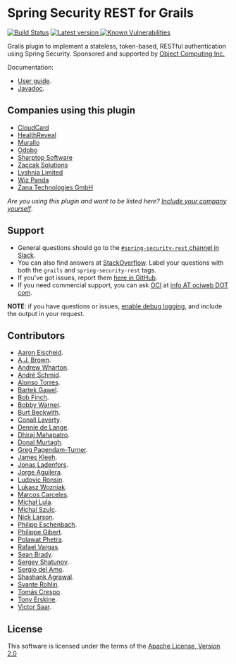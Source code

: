Spring Security REST for Grails
===========================
[![Build Status](https://travis-ci.org/alvarosanchez/grails-spring-security-rest.png?branch=develop)](https://travis-ci.org/alvarosanchez/grails-spring-security-rest)
[![Latest version](https://api.bintray.com/packages/grails/plugins/spring-security-rest/images/download.svg) ](https://bintray.com/grails/plugins/spring-security-rest/_latestVersion)
[![Known Vulnerabilities](https://snyk.io/test/github/alvarosanchez/grails-spring-security-rest/develop/badge.svg)](https://snyk.io/test/github/alvarosanchez/grails-spring-security-rest)

Grails plugin to implement a stateless, token-based, RESTful authentication 
using Spring Security. Sponsored and supported by [Object Computing Inc.](http://www.ociweb.com)

Documentation: 

* [User guide](http://alvarosanchez.github.io/grails-spring-security-rest/latest/docs/).
* [Javadoc](http://alvarosanchez.github.io/grails-spring-security-rest/latest/docs/gapi/).

Companies using this plugin
---------------------------

* [CloudCard](http://www.cloudcardtools.com)
* [HealthReveal](http://www.healthreveal.com)
* [Murallo](http://murallo.com)
* [Odobo](http://www.odobo.com)
* [Sharptop Software](http://www.sharptop.co)
* [Zaccak Solutions](http://www.zaccak.com)
* [Lyshnia Limited](https://lyshnia.com)
* [Wiz Panda](https://www.wizpanda.com)
* [Zana Technologies GmbH](https://zana.com)

_Are you using this plugin and want to be listed here? [Include your company yourself](https://github.com/alvarosanchez/grails-spring-security-rest/edit/develop/README.md)_.

Support
-------

* General questions should go to the [`#spring-security-rest` channel in Slack](https://grails.slack.com/messages/spring-security-rest).
* You can also find answers at [StackOverflow](http://stackoverflow.com/questions/tagged/grails+spring-security-rest). Label your questions with both the `grails` and `spring-security-rest` tags.
* If you've got issues, report them [here in GitHub](https://github.com/alvarosanchez/grails-spring-security-rest/issues).
* If you need commercial support, you can ask [OCI](http://www.ociweb.com) at [info AT ociweb DOT com](mailto:infoATociwebDOTcom).

**NOTE**: if you have questions or issues, [enable debug logging](http://alvarosanchez.github.io/grails-spring-security-rest/latest/docs/index.html#_debugging),
and include the output in your request.


Contributors
------------

* [Aaron Eischeid](https://github.com/aeischeid).
* [A.J. Brown](https://github.com/ajbrown).
* [Andrew Wharton](https://github.com/andrew-wharton).
* [André Schmid](https://github.com/andrehschmid).
* [Alonso Torres](https://github.com/Alotor).
* [Bartek Gawel](https://github.com/bgawel).
* [Bob Finch](https://github.com/rbfinch).
* [Bobby Warner](https://github.com/bobbywarner).
* [Burt Beckwith](https://github.com/burtbeckwith).
* [Conall Laverty](https://github.com/conalllaverty).
* [Dennie de Lange](https://github.com/tkvw).
* [Dhiraj Mahapatro](https://github.com/dmahapatro).
* [Donal Murtagh](https://github.com/domurtag).
* [Greg Pagendam-Turner](https://github.com/liftyourgame).
* [James Kleeh](https://github.com/Schlogen).
* [Jonas Ladenfors](https://github.com/jladenfors).
* [Jorge Aguilera](https://github.com/jagedn).
* [Ludovic Ronsin](https://github.com/zeludo).
* [Lukasz Wozniak](https://github.com/stlhrt).
* [Marcos Carceles](https://github.com/marcos-carceles).
* [Michał Lula](https://github.com/michallula).
* [Michal Szulc](https://github.com/majkelo).
* [Nick Larson](https://github.com/nllarson).
* [Philipp Eschenbach](https://github.com/peh).
* [Philippe Gibert](https://github.com/giboow).
* [Polawat Phetra](https://github.com/pphetra).
* [Rafael Vargas](https://github.com/rvargas).
* [Sean Brady](https://github.com/sbrady).
* [Sergey Shatunov](https://github.com/Prototik).
* [Sergio del Amo](https://github.com/sdelamo).
* [Shashank Agrawal](https://github.com/sagrawal31).
* [Svante Rohlin](https://github.com/srohlin).
* [Tomás Crespo](https://github.com/tcrespog).
* [Tony Erskine](https://github.com/tonyerskine).
* [Victor Saar](https://github.com/vsaar).

License
-------

This software is licensed under the terms of the [Apache License, Version 2.0](http://www.apache.org/licenses/LICENSE-2.0.html)
